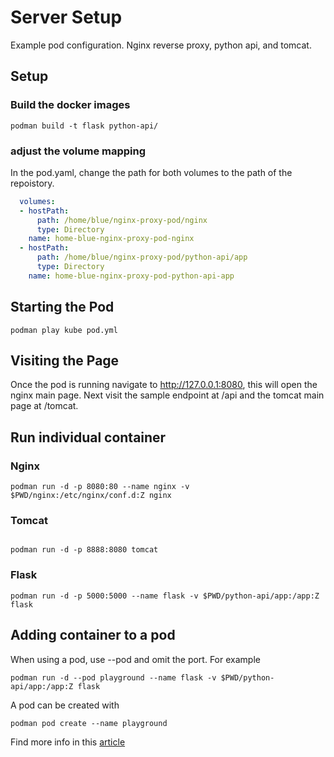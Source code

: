 # Server Setup

Example pod configuration. Nginx reverse proxy, python api, and tomcat.

## Setup

### Build the docker images

```
podman build -t flask python-api/
```

### adjust the volume mapping 

In the pod.yaml, change the path for both volumes to the path of the repoistory.

```yaml
  volumes:
  - hostPath:
      path: /home/blue/nginx-proxy-pod/nginx
      type: Directory
    name: home-blue-nginx-proxy-pod-nginx
  - hostPath:
      path: /home/blue/nginx-proxy-pod/python-api/app
      type: Directory
    name: home-blue-nginx-proxy-pod-python-api-app
```

## Starting the Pod

```shell
podman play kube pod.yml
```

## Visiting the Page

Once the pod is running navigate to http://127.0.0.1:8080, this will open the nginx main page.
Next visit the sample endpoint at /api and the tomcat main page at /tomcat.

## Run individual container

### Nginx

```shell
podman run -d -p 8080:80 --name nginx -v $PWD/nginx:/etc/nginx/conf.d:Z nginx
```

### Tomcat

```shell

podman run -d -p 8888:8080 tomcat
```

### Flask

```shell
podman run -d -p 5000:5000 --name flask -v $PWD/python-api/app:/app:Z flask
```

## Adding container to a pod

When using a pod, use --pod <podname> and omit the port. For example

```shell
podman run -d --pod playground --name flask -v $PWD/python-api/app:/app:Z flask
```

A pod can be created with 

```shell
podman pod create --name playground
```


Find more info in this [article](https://www.redhat.com/sysadmin/compose-podman-pods)